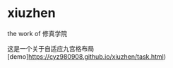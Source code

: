 # xiuzhen
the work of 修真学院

这是一个关于自适应九宫格布局
 [demo]https://cyz980908.github.io/xiuzhen/task.html)   
